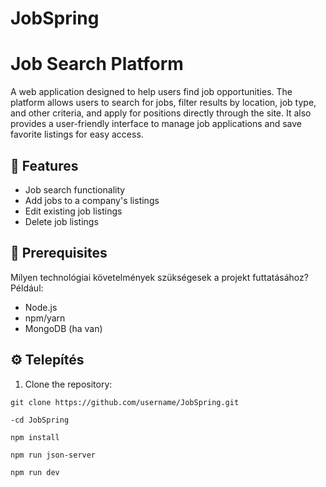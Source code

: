 # JobSpring

# Job Search Platform

A web application designed to help users find job opportunities. The platform allows users to search for jobs, filter results by location, job type, and other criteria, and apply for positions directly through the site. It also provides a user-friendly interface to manage job applications and save favorite listings for easy access.


## 🚀 Features

- Job search functionality
- Add jobs to a company's listings
- Edit existing job listings
- Delete job listings


## 🔧 Prerequisites

Milyen technológiai követelmények szükségesek a projekt futtatásához? 
Például:

- Node.js
- npm/yarn
- MongoDB (ha van)

## ⚙️ Telepítés

1. Clone the repository:
```
git clone https://github.com/username/JobSpring.git
```
```
-cd JobSpring
```
```
npm install
```
```
npm run json-server
```
```
npm run dev
```
